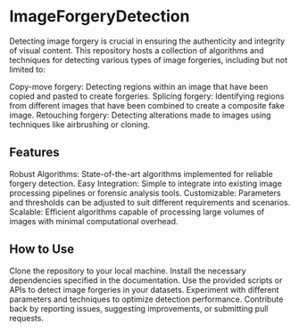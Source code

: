 # ImageForgeryDetection

Detecting image forgery is crucial in ensuring the authenticity and integrity of visual content. This repository hosts a collection of algorithms and techniques for detecting various types of image forgeries, including but not limited to:

Copy-move forgery: Detecting regions within an image that have been copied and pasted to create forgeries.
Splicing forgery: Identifying regions from different images that have been combined to create a composite fake image.
Retouching forgery: Detecting alterations made to images using techniques like airbrushing or cloning.
## Features
Robust Algorithms: State-of-the-art algorithms implemented for reliable forgery detection.
Easy Integration: Simple to integrate into existing image processing pipelines or forensic analysis tools.
Customizable: Parameters and thresholds can be adjusted to suit different requirements and scenarios.
Scalable: Efficient algorithms capable of processing large volumes of images with minimal computational overhead.
## How to Use
Clone the repository to your local machine.
Install the necessary dependencies specified in the documentation.
Use the provided scripts or APIs to detect image forgeries in your datasets.
Experiment with different parameters and techniques to optimize detection performance.
Contribute back by reporting issues, suggesting improvements, or submitting pull requests.
